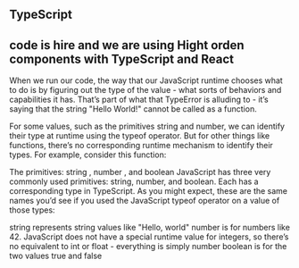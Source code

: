 ## TypeScript
## code is hire and we are using Hight orden components with TypeScript and React


When we run our code, the way that our JavaScript runtime chooses what to do is by figuring out the type of the value - what sorts of behaviors and capabilities it has. That’s part of what that TypeError is alluding to - it’s saying that the string "Hello World!" cannot be called as a function.

For some values, such as the primitives string and number, we can identify their type at runtime using the typeof operator. But for other things like functions, there’s no corresponding runtime mechanism to identify their types. For example, consider this function:


The primitives:
string
,
number
, and
boolean
JavaScript has three very commonly used primitives: string, number, and boolean. Each has a corresponding type in TypeScript. As you might expect, these are the same names you’d see if you used the JavaScript typeof operator on a value of those types:

string represents string values like "Hello, world"
number is for numbers like 42. JavaScript does not have a special runtime value for integers, so there’s no equivalent to int or float - everything is simply number
boolean is for the two values true and false
